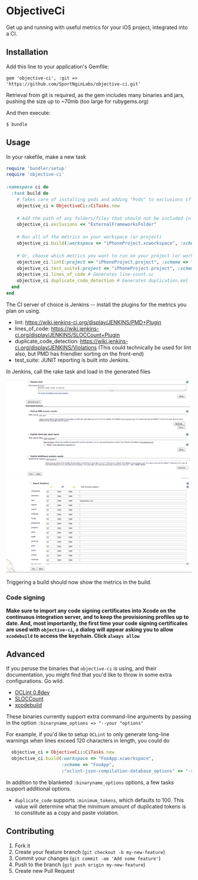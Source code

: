 # ObjectiveCi

Get up and running with useful metrics for your iOS project, integrated into a CI.

## Installation

Add this line to your application's Gemfile:

    gem 'objective-ci', :git => 'https://github.com/SportNginLabs/objective-ci.git'
    
Retrieval from git is required, as the gem includes many binaries and jars, pushing the size up to ~70mb (too large for rubygems.org)

And then execute:

    $ bundle


## Usage

In your rakefile, make a new task

```ruby
require 'bundler/setup'
require 'objective-ci'

:namespace ci do
  :task build do
    # Takes care of installing pods and adding "Pods" to exclusions if Podfile is detected
    objective_ci = ObjectiveCi::CiTasks.new
    
    # Add the path of any folders/files that should not be included in the metrics
    objective_ci.exclusions << "ExternalFrameworksFolder"
    
    # Run all of the metrics on your workspace (or project)
    objective_ci.build(:workspace => "iPhoneProject.xcworkspace", :scheme => "iPhoneProjectReleaseScheme")
    
    # Or, choose which metrics you want to run on your project (or workspace)
    objective_ci.lint(:project => "iPhoneProject.project", :scheme => "iPhoneProjectReleaseScheme") # Generates lint.xml
    objective_ci.test_suite(:project => "iPhoneProject.project", :scheme => "iPhoneProjectReleaseScheme") # Generates test-reports/*.xml
    objective_ci.lines_of_code # Generates line-count.sc
    objective_ci.duplicate_code_detection # Generates duplication.xml
  end
end
```

The CI server of choice is Jenkins -- install the plugins for the metrics you plan on using.

* lint: https://wiki.jenkins-ci.org/display/JENKINS/PMD+Plugin
* lines_of_code: https://wiki.jenkins-ci.org/display/JENKINS/SLOCCount+Plugin
* duplicate_code_detection: https://wiki.jenkins-ci.org/display/JENKINS/Violations (This could technically be used for lint also, but PMD has friendlier sorting on the front-end)
* test_suite: JUNIT reporting is built into Jenkins.

In Jenkins, call the rake task and load in the generated files

![Jenkins Screenshot](/docs/jenkins-setup.jpg)
![Jenkins Screenshot - Violations](/docs/jenkins-setup-violations.png)

Triggering a build should now show the metrics in the build.

### Code signing

**Make sure to import any code signing certificates into Xcode on the continuous integration server, and to keep the provisioning profiles up to date. And, most importantly, the first time your code signing certificates are used with `objective-ci`, a dialog will appear asking you to allow `xcodebuild` to access the keychain. Click `always allow`**

## Advanced

If you peruse the binaries that `objective-ci` is using, and their documentation, you might find that you'd like to throw in some extra configurations. Go wild.

* [OCLint 0.8dev](http://docs.oclint.org/en/dev/)
* [SLOCCount](http://www.dwheeler.com/sloccount/)
* [xcodebuild](https://www.google.com/url?sa=f&rct=j&url=http://developer.apple.com/documentation/Darwin/Reference/ManPages/man1/xcodebuild.1.html&q=&esrc=s&ei=kB5mUvyQCbL62gWN8IGgAg&usg=AFQjCNG065ry1JvpdG4kiuAmQZTP-yotRQ)

These binaries currently support extra command-line arguments by passing in the option `:binaryname_options => "--your "options"`

For example, if you'd like to setup `OCLint` to only generate long-line warnings when lines exceed 120 characters in length, you could do
```ruby
  objective_ci = ObjectiveCi::CiTasks.new
  objective_ci.build(:workspace => "FooApp.xcworkspace",
                     :scheme => "FooApp",
                     :"oclint-json-compilation-database_options" => "-rc=LONG_LINE=120")
```

In addition to the blanketed `:binaryname_options` options, a few tasks support additional options.

* `duplicate_code` supports `:minimum_tokens`, which defaults to 100. This value will determine what the minimum amount of duplicated tokens is to constitute as a copy and paste violation.

## Contributing

1. Fork it
2. Create your feature branch (`git checkout -b my-new-feature`)
3. Commit your changes (`git commit -am 'Add some feature'`)
4. Push to the branch (`git push origin my-new-feature`)
5. Create new Pull Request
